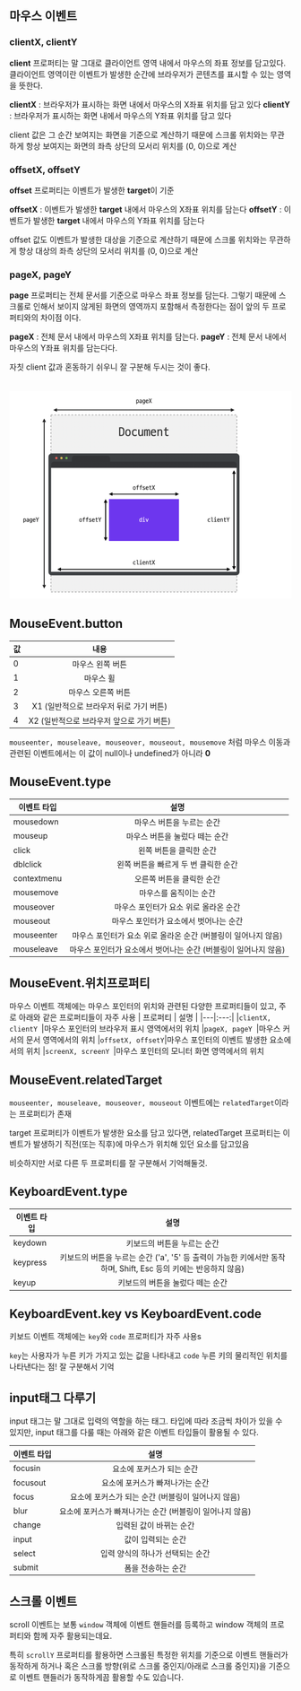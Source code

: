 ## 마우스 이벤트


### clientX, clientY
<b>client</b> 프로퍼티는 말 그대로 클라이언트 영역 내에서 마우스의 좌표 정보를 담고있다.클라이언트 영역이란 이벤트가 발생한 순간에 브라우저가 콘텐츠를 표시할 수 있는 영역을 뜻한다.

<b>clientX</b> : 브라우저가 표시하는 화면 내에서 마우스의 X좌표 위치를 담고 있다
<b>clientY</b> : 브라우저가 표시하는 화면 내에서 마우스의 Y좌표 위치를 담고 있다

client 값은 그 순간 보여지는 화면을 기준으로 계산하기 때문에 스크롤 위치와는 무관하게 항상 보여지는 화면의 좌측 상단의 모서리 위치를 (0, 0)으로 계산


### offsetX, offsetY
<b>offset</b> 프로퍼티는 이벤트가 발생한 <b>target</b>이 기준

<b>offsetX</b> : 이벤트가 발생한 <b>target</b> 내에서 마우스의 X좌표 위치를 담는다
<b>offsetY</b> : 이벤트가 발생한 <b>target</b> 내에서 마우스의 Y좌표 위치를 담는다

offset 값도 이벤트가 발생한 대상을 기준으로 계산하기 때문에 스크롤 위치와는 무관하게 항상 대상의 좌측 상단의 모서리 위치를 (0, 0)으로 계산

### pageX, pageY
<b>page</b> 프로퍼티는 전체 문서를 기준으로 마우스 좌표 정보를 담는다. 그렇기 때문에 스크롤로 인해서 보이지 않게된 화면의 영역까지 포함해서 측정한다는 점이 앞의 두 프로퍼티와의 차이점 이다.

<b>pageX</b> : 전체 문서 내에서 마우스의 X좌표 위치를 담는다.
<b>pageY</b> : 전체 문서 내에서 마우스의 Y좌표 위치를 담는다다.

자칫 client 값과 혼동하기 쉬우니 잘 구분해 두시는 것이 좋다.
<br/><br/><br/>
![영역](./img/mouse.PNG)



## MouseEvent.button

| 값 | 내용 | 
|---|:---:|
|0|마우스 왼쪽 버튼
|1|마우스 휠
|2|마우스 오른쪽 버튼
|3|X1 (일반적으로 브라우저 뒤로 가기 버튼)
|4|X2 (일반적으로 브라우저 앞으로 가기 버튼)

<code>mouseenter, mouseleave, mouseover, mouseout, mousemove</code> 처럼 마우스 이동과 관련된 이벤트에서는 이 값이 null이나 undefined가 아니라 <b>0</b>



## MouseEvent.type
| 이벤트 타입 | 설명 | 
|---|:---:|
|mousedown|마우스 버튼을 누르는 순간
|mouseup|마우스 버튼을 눌렀다 떼는 순간
|click|왼쪽 버튼을 클릭한 순간
|dblclick|왼쪽 버튼을 빠르게 두 번 클릭한 순간
|contextmenu|오른쪽 버튼을 클릭한 순간
|mousemove|마우스를 움직이는 순간
|mouseover|마우스 포인터가 요소 위로 올라온 순간
|mouseout|마우스 포인터가 요소에서 벗어나는 순간
|mouseenter|마우스 포인터가 요소 위로 올라온 순간 (버블링이 일어나지 않음)
|mouseleave|마우스 포인터가 요소에서 벗어나는 순간 (버블링이 일어나지 않음)

## MouseEvent.위치프로퍼티
마우스 이벤트 객체에는 마우스 포인터의 위치와 관련된 다양한 프로퍼티들이 있고, 주로 아래와 같은 프로퍼티들이 자주 사용
| 프로퍼티 | 설명 | 
|---|:---:|
|<code>clientX, clientY	</code>|마우스 포인터의 브라우저 표시 영역에서의 위치
|<code>pageX, pageY	</code>|마우스 커서의 문서 영역에서의 위치
|<code>offsetX, offsetY</code>|마우스 포인터의 이벤트 발생한 요소에서의 위치
|<code>screenX, screenY	</code>|마우스 포인터의 모니터 화면 영역에서의 위치

## MouseEvent.relatedTarget
<code>mouseenter, mouseleave, mouseover, mouseout</code> 이벤트에는 <code>relatedTarget</code>이라는 프로퍼티가 존재

target 프로퍼티가 이벤트가 발생한 요소를 담고 있다면, relatedTarget 프로퍼티는 이벤트가 발생하기 직전(또는 직후)에 마우스가 위치해 있던 요소를 담고있음

비슷하지만 서로 다른 두 프로퍼티를 잘 구분해서 기억해둘것.

## KeyboardEvent.type
| 이벤트 타입 | 설명 | 
|---|:---:|
|keydown|키보드의 버튼을 누르는 순간
|keypress|키보드의 버튼을 누르는 순간 ('a', '5' 등 출력이 가능한 키에서만 동작하며, Shift, Esc 등의 키에는 반응하지 않음)
|keyup|키보드의 버튼을 눌렀다 떼는 순간

## KeyboardEvent.key vs KeyboardEvent.code
키보드 이벤트 객체에는 <code>key</code>와 <code>code</code> 프로퍼티가 자주 사용s

<code>key</code>는 사용자가 누른 키가 가지고 있는 값을 나타내고 <code>code</code> 누른 키의 물리적인 위치를 나타낸다는 점! 잘 구분해서 기억

## input태그 다루기
input 태그는 말 그대로 입력의 역할을 하는 태그. 타입에 따라 조금씩 차이가 있을 수 있지만, input 태그를 다룰 때는 아래와 같은 이벤트 타입들이 활용될 수 있다.

| 이벤트 타입 | 설명 | 
|---|:---:|
|focusin|요소에 포커스가 되는 순간
|focusout|요소에 포커스가 빠져나가는 순간
|focus|요소에 포커스가 되는 순간 (버블링이 일어나지 않음)
|blur|요소에 포커스가 빠져나가는 순간 (버블링이 일어나지 않음)
|change|입력된 값이 바뀌는 순간
|input|값이 입력되는 순간
|select|입력 양식의 하나가 선택되는 순간
|submit|폼을 전송하는 순간

## 스크롤 이벤트
scroll 이벤트는 보통 <code>window</code> 객체에 이벤트 핸들러를 등록하고 window 객체의 프로퍼티와 함께 자주 활용되는데요.

특히 <code>scrollY</code> 프로퍼티를 활용하면 스크롤된 특정한 위치를 기준으로 이벤트 핸들러가 동작하게 하거나 혹은 스크롤 방향(위로 스크롤 중인지/아래로 스크롤 중인지)을 기준으로 이벤트 핸들러가 동작하게끔 활용할 수도 있습니다.